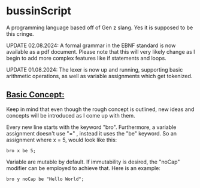 # bussinScript
A programming language based off of Gen z slang. Yes it is supposed to be this cringe.

UPDATE 02.08.2024: A formal grammar in the EBNF standard is now available as a pdf document. Please note that this will very likely change as I begin to add more
complex features like if statements and loops.

UPDATE 01.08.2024: The lexer is now up and running, supporting basic arithmetic operations, 
as well as variable assignments which get tokenized. 


<u><b><h2>Basic Concept:</h2></b></u>

Keep in mind that even though the rough concept is outlined, new ideas and concepts will be introduced as I come up with them.

Every new line starts with the keyword "bro". Furthermore, a variable assignment doesn't use
"=" , instead it uses the "be" keyword. So an assignment where x = 5, would look like this:

```
bro x be 5;
```

Variable are mutable by default. If immutability is desired, the "noCap" modifier can be employed to achieve that. Here is an example:

```
bro y noCap be "Hello World";
```

